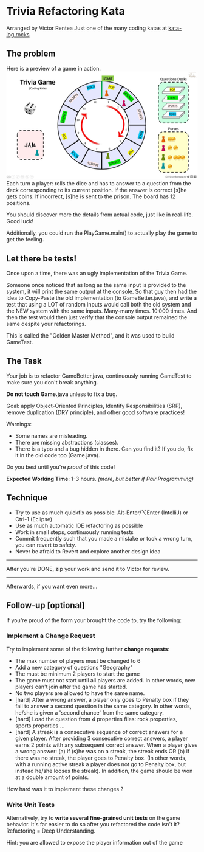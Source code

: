 # Trivia Refactoring Kata
Arranged by Victor Rentea
Just one of the many coding katas at [kata-log.rocks](https://kata-log.rocks/)

## The problem
Here is a preview of a game in action.
![Trivia Game Picture](art/trivia.jpg)
Each turn a player: rolls the dice and has to answer to a question from the deck corresponding to its current position. If the answer is correct [s]he gets coins. If incorrect, [s]he is sent to the prison. The board has 12 positions.

You should discover more the details from actual code, just like in real-life. Good luck!

Additionally, you could run the PlayGame.main() to actually play the game to get the feeling.

## Let there be tests!
Once upon a time, there was an ugly implementation of the Trivia Game.

Someone once noticed that as long as the same input is provided to the system, 
it will print the same output at the console. So that guy then had the idea to 
Copy-Paste the old implementation (to GameBetter.java), and write a test
that using a LOT of random inputs would call both the old system and the NEW system with the same inputs.
Many-many times. 10.000 times. And then the test would then just verify that the console output 
remained the same despite your refactorings.

This is called the "Golden Master Method", and it was used to build GameTest. 

## The Task
Your job is to refactor GameBetter.java, continuously running GameTest to make sure you don't break anything.

**Do not touch Game.java** unless to fix a bug.

Goal: apply Object-Oriented Principles, Identify Responsibilities (SRP), remove duplication (DRY principle), and other good software practices! 

Warnings:
- Some names are misleading.
- There are missing abstractions (classes).
- There is a typo and a bug hidden in there. Can you find it? If you do, fix it in the old code too (Game.java).

Do you best until you're *proud* of this code!

**Expected Working Time**: 1-3 hours. _(more, but better if Pair Programming)_

## Technique
- Try to use as much quickfix as possible: Alt-Enter/⌥Enter (IntelliJ) or Ctrl-1 (Eclipse) 
- Use as much automatic IDE refactoring as possible
- Work in small steps, continuously running tests
- Commit frequently such that you made a mistake or took a wrong turn, you can revert to safety. 
- Never be afraid to Revert and explore another design idea

***
After you're DONE, zip your work and send it to Victor for review.
***

Afterwards, if you want even more...

## Follow-up [optional]

If you're proud of the form your brought the code to, try the following:

### Implement a Change Request
Try to implement some of the following further **change requests**:
- The max number of players must be changed to 6
- Add a new category of questions "Geography"
- The must be minimum 2 players to start the game
- The game must not start until all players are added. In other words, new players can't join after the game has started.
- No two players are allowed to have the same name.
- [hard] After a wrong answer, a player only goes to Penalty box if they fail to answer a second question in the same category. In other words, he/she is given a 'second chance' from the same category.
- [hard] Load the question from 4 properties files: rock.properties, sports.properties ... 
- [hard] A streak is a consecutive sequence of correct answers for a given player. After providing 3 consecutive correct answers, a player earns 2 points with any subsequent correct answer. When a player gives a wrong answer: (a) if (s)he was on a streak, the streak ends OR (b) if there was no streak, the player goes to Penalty box. (In other words, with a running active streak a player does not go to Penalty box, but instead he/she looses the streak). In addition, the game should be won at a double amount of points.

How hard was it to implement these changes ?

### Write Unit Tests
Alternatively, try to **write several fine-grained unit tests**
on the game behavior. It's far easier to do so after you 
refactored the code isn't it? Refactoring = Deep Understanding.

Hint: you are allowed to expose the player information out of the game


